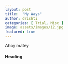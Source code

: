 ```yaml
---
layout: post
title:  "My Ways"
author: drishti
categories: [ Trial, Misc ]
image: assets/images/12.jpg
featured: true
---
```


Ahoy matey

#### Heading
